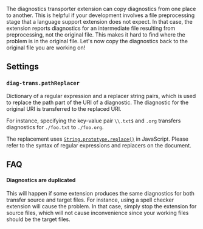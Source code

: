 The diagnostics transporter extension can copy diagnostics from one place to another.
This is helpful if your development involves a file preprocessing stage that a language support extension does not expect.
In that case, the extension reports diagnostics for an intermediate file resulting from preprocessing, not the original file.
This makes it hard to find where the problem is in the original file.
Let's now copy the diagnostics back to the original file you are working on!

## Settings

### `diag-trans.pathReplacer`
 Dictionary of a regular expression and a replacer string pairs, which is used to replace the path part of the URI of a diagnostic. The diagnostic for the original URI is transferred to the replaced URI.

For instance, specifying the key-value pair `\\.txt$` and `.org` transfers diagnostics for `./foo.txt` to `./foo.org`.

The replacement uses [`String.prototype.replace()`](https://developer.mozilla.org/en-US/docs/Web/JavaScript/Reference/Global_Objects/String/replace) in JavaScript. Please refer to the syntax of regular expressions and replacers on the document.

## FAQ

#### Diagnostics are duplicated

This will happen if some extension produces the same diagnostics for both transfer source and target files.
For instance, using a spell checker extension will cause the problem.
In that case, simply stop the extension for source files, which will not cause inconvenience since your working files should be the target files.
